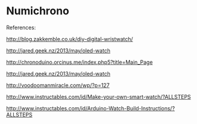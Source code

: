 Numichrono
==========


References:


http://blog.zakkemble.co.uk/diy-digital-wristwatch/

http://jared.geek.nz/2013/may/oled-watch 

http://chronoduino.orcinus.me/index.php5?title=Main_Page

http://jared.geek.nz/2013/may/oled-watch

http://voodoomanmiracle.com/wp/?p=127

http://www.instructables.com/id/Make-your-own-smart-watch/?ALLSTEPS

http://www.instructables.com/id/Arduino-Watch-Build-Instructions/?ALLSTEPS

